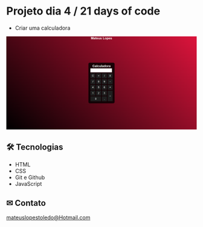 # Projeto dia 4 / 21 days of code
- Criar uma calculadora 

![preview](./.Github/Calculadora.png)

## 🛠 Tecnologias 

- HTML
- CSS
- Git e Github
- JavaScript

## ✉ Contato

mateuslopestoledo@Hotmail.com
